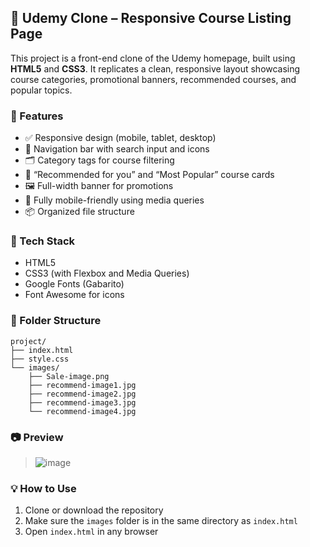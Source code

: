 
## 📘 Udemy Clone – Responsive Course Listing Page

This project is a front-end clone of the Udemy homepage, built using **HTML5** and **CSS3**. It replicates a clean, responsive layout showcasing course categories, promotional banners, recommended courses, and popular topics.

### 🚀 Features

* ✅ Responsive design (mobile, tablet, desktop)
* 🧭 Navigation bar with search input and icons
* 🗂️ Category tags for course filtering
* 🎯 “Recommended for you” and “Most Popular” course cards
* 🖼️ Full-width banner for promotions
* 📱 Fully mobile-friendly using media queries
* 📦 Organized file structure

### 🧰 Tech Stack

* HTML5
* CSS3 (with Flexbox and Media Queries)
* Google Fonts (Gabarito)
* Font Awesome for icons

### 📁 Folder Structure

```
project/
├── index.html
├── style.css
└── images/
    ├── Sale-image.png
    ├── recommend-image1.jpg
    ├── recommend-image2.jpg
    ├── recommend-image3.jpg
    └── recommend-image4.jpg
```

### 📷 Preview

> ![image](https://github.com/user-attachments/assets/56f5d8d6-4d28-4249-8ab9-98e0c5328b2a)


### 💡 How to Use

1. Clone or download the repository
2. Make sure the `images` folder is in the same directory as `index.html`
3. Open `index.html` in any browser



